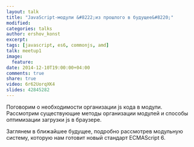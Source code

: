 ```yaml
---
layout: talk
title: "JavaScript-модули &#8222;из прошлого в будущее&#8220;"
modified:
categories: talks
author: ershov_konst
excerpt:
tags: [javascript, es6, commonjs, amd]
talk: meetup1
image:
  feature:
date: 2014-12-10T19:00:00+04:00
comments: true
share: true
video: 6r62UorqXK4
slides: 42845282
---
```


Поговорим о необходимости организации js кода в модули.
Рассмотрим существующие методы организации модулей и способы оптимизации загрузки js в браузере.

Заглянем в ближайшее будущее, подробно рассмотрев модульную систему, которую нам готовит новый стандарт ECMAScript 6.
